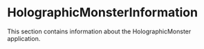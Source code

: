# HolographicMonsterInformation

This section contains information about the HolographicMonster application.
